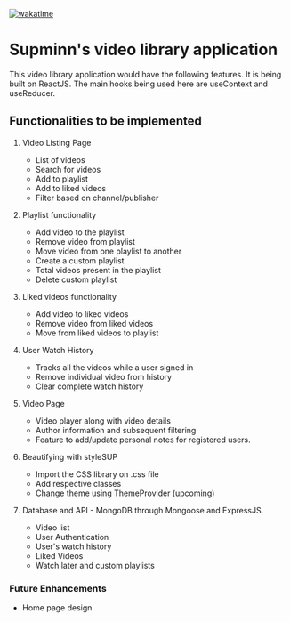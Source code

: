 [![wakatime](https://wakatime.com/badge/github/supminn/neoG_videoLibrary.svg)](https://wakatime.com/badge/github/supminn/neoG_videoLibrary)

# Supminn's video library application

This video library application would have the following features. It is being built on ReactJS. The main hooks being used here are useContext and useReducer.

## Functionalities to be implemented

1. Video Listing Page

   - List of videos
   - Search for videos
   - Add to playlist
   - Add to liked videos
   - Filter based on channel/publisher

2. Playlist functionality

   - Add video to the playlist
   - Remove video from playlist
   - Move video from one playlist to another
   - Create a custom playlist
   - Total videos present in the playlist
   - Delete custom playlist

3. Liked videos functionality

   - Add video to liked videos
   - Remove video from liked videos
   - Move from liked videos to playlist

4. User Watch History

   - Tracks all the videos while a user signed in
   - Remove individual video from history
   - Clear complete watch history

5. Video Page
   - Video player along with video details
   - Author information and subsequent filtering
   - Feature to add/update personal notes for registered users.
6. Beautifying with styleSUP

   - Import the CSS library on .css file
   - Add respective classes
   - Change theme using ThemeProvider (upcoming)

7. Database and API - MongoDB through Mongoose and ExpressJS.
   - Video list
   - User Authentication
   - User's watch history
   - Liked Videos
   - Watch later and custom playlists

### Future Enhancements

- Home page design
